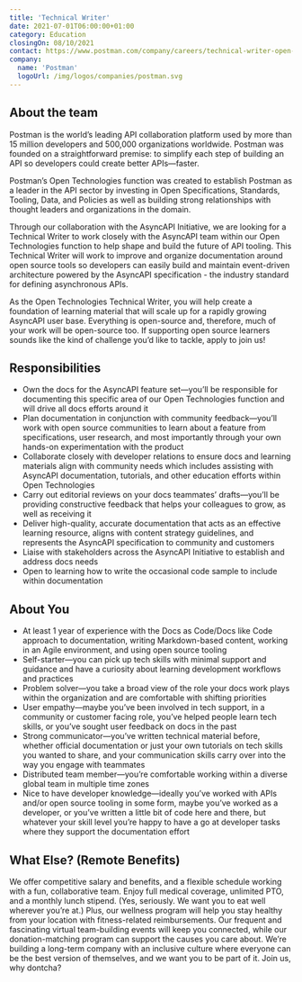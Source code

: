 ```yaml
---
title: 'Technical Writer'
date: 2021-07-01T06:00:00+01:00
category: Education
closingOn: 08/10/2021
contact: https://www.postman.com/company/careers/technical-writer-open-technologies-4360221003/
company: 
  name: 'Postman'
  logoUrl: /img/logos/companies/postman.svg
---
```


## About the team

Postman is the world’s leading API collaboration platform used by more than 15 million developers and 500,000 organizations worldwide. Postman was founded on a straightforward premise: to simplify each step of building an API so developers could create better APIs—faster. 

Postman’s Open Technologies function was created to establish Postman as a leader in the API sector by investing in Open Specifications, Standards, Tooling, Data, and Policies as well as building strong relationships with thought leaders and organizations in the domain. 

Through our collaboration with the AsyncAPI Initiative, we are looking for a Technical Writer to work closely with the AsyncAPI team within our Open Technologies function to help shape and build the future of API tooling. This Technical Writer will work to improve and organize documentation around open source tools so developers can easily build and maintain event-driven architecture powered by the AsyncAPI specification - the industry standard for defining asynchronous APIs. 

As the Open Technologies Technical Writer, you will help create a foundation of learning material that will scale up for a rapidly growing AsyncAPI user base. Everything is open-source and, therefore, much of your work will be open-source too. If supporting open source learners sounds like the kind of challenge you’d like to tackle, apply to join us! 

## Responsibilities

- Own the docs for the AsyncAPI feature set—you’ll be responsible for documenting this specific area of our Open Technologies function and will drive all docs efforts around it
- Plan documentation in conjunction with community feedback—you’ll work with open source communities to learn about a feature from specifications, user research, and most importantly through your own hands-on experimentation with the product
- Collaborate closely with developer relations to ensure docs and learning materials align with community needs which includes assisting with AsyncAPI documentation, tutorials, and other education efforts within Open Technologies
- Carry out editorial reviews on your docs teammates’ drafts—you’ll be providing constructive feedback that helps your colleagues to grow, as well as receiving it
- Deliver high-quality, accurate documentation that acts as an effective learning resource, aligns with content strategy guidelines, and represents the AsyncAPI specification to community and customers
- Liaise with stakeholders across the AsyncAPI Initiative to establish and address docs needs
- Open to learning how to write the occasional code sample to include within documentation

## About You
- At least 1 year of experience with the Docs as Code/Docs like Code approach to documentation, writing Markdown-based content, working in an Agile environment, and using open source tooling
- Self-starter—you can pick up tech skills with minimal support and guidance and have a curiosity about learning development workflows and practices
- Problem solver—you take a broad view of the role your docs work plays within the organization and are comfortable with shifting priorities
- User empathy—maybe you’ve been involved in tech support, in a community or customer facing role, you’ve helped people learn tech skills, or you’ve sought user feedback on docs in the past
- Strong communicator—you’ve written technical material before, whether official documentation or just your own tutorials on tech skills you wanted to share, and your communication skills carry over into the way you engage with teammates
- Distributed team member—you’re comfortable working within a diverse global team in multiple time zones
- Nice to have developer knowledge—ideally you’ve worked with APIs and/or open source tooling in some form, maybe you’ve worked as a developer, or you’ve written a little bit of code here and there, but whatever your skill level you’re happy to have a go at developer tasks where they support the documentation effort 

## What Else? (Remote Benefits)

We offer competitive salary and benefits, and a flexible schedule working with a fun, collaborative team. Enjoy full medical coverage, unlimited PTO, and a monthly lunch stipend. (Yes, seriously. We want you to eat well wherever you’re at.) Plus, our wellness program will help you stay healthy from your location with fitness-related reimbursements. Our frequent and fascinating virtual team-building events will keep you connected, while our donation-matching program can support the causes you care about. We’re building a long-term company with an inclusive culture where everyone can be the best version of themselves, and we want you to be part of it. Join us, why dontcha?
